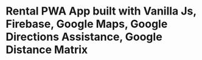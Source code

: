 # Rental PWA App built with Vanilla Js, Firebase, Google Maps, Google Directions Assistance, Google Distance Matrix
